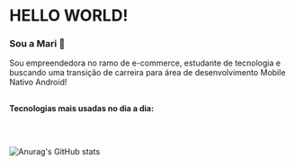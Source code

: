 <h1>HELLO WORLD!</h1>

<h3>Sou a Mari 👋</h3>
Sou empreendedora no ramo de e-commerce, estudante de tecnologia e buscando uma transição de carreira para área de desenvolvimento Mobile Nativo Android!

##
<strong>Tecnologias mais usadas no dia a dia:</strong>
<div style="display: inline_block"><br>


</div>


  

 
##
  ![Anurag's GitHub stats](https://github-readme-stats.vercel.app/api?username=MarisDev&show_icons=true&theme=midnight-purple)
</div>




